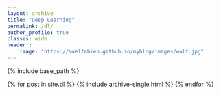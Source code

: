 ```yaml
---
layout: archive
title: "Deep Learning"
permalink: /dl/
author_profile: true
classes: wide
header :
    image: "https://maelfabien.github.io/myblog/images/wolf.jpg"
---
```


{% include base_path %}


{% for post in site.dl %}
  {% include archive-single.html %}
{% endfor %}


